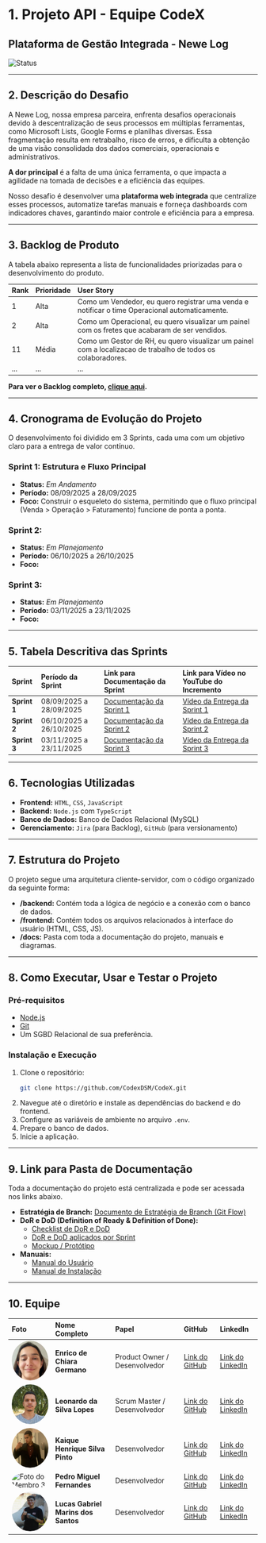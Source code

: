 # 1. Projeto API - Equipe CodeX

## Plataforma de Gestão Integrada - Newe Log

![Status](https://img.shields.io/badge/status-em--desenvolvimento-yellow)

-----

## 2\. Descrição do Desafio 

A Newe Log, nossa empresa parceira, enfrenta desafios operacionais devido à descentralização de seus processos em múltiplas ferramentas, como Microsoft Lists, Google Forms e planilhas diversas. Essa fragmentação resulta em retrabalho, risco de erros, e dificulta a obtenção de uma visão consolidada dos dados comerciais, operacionais e administrativos.

**A dor principal** é a falta de uma única ferramenta, o que impacta a agilidade na tomada de decisões e a eficiência das equipes.

Nosso desafio é desenvolver uma **plataforma web integrada** que centralize esses processos, automatize tarefas manuais e forneça dashboards com indicadores chaves, garantindo maior controle e eficiência para a empresa.

-----

## 3\. Backlog de Produto

A tabela abaixo representa a lista de funcionalidades priorizadas para o desenvolvimento do produto.

| Rank | Prioridade | User Story |
| :--- | :--- | :--- |
| 1 | Alta | Como um Vendedor, eu quero registrar uma venda e notificar o time Operacional automaticamente. |
| 2 | Alta | Como um Operacional, eu quero visualizar um painel com os fretes que acabaram de ser vendidos. |
| 11 | Média | Como um Gestor de RH, eu quero visualizar um painel com a localizacao de trabalho de todos os colaboradores. |
| ... | ... | ... |

**Para ver o Backlog completo, [clique aqui](./docs/ProductBacklog_CodeX_API2DSM.pdf).**

-----

## 4\. Cronograma de Evolução do Projeto

O desenvolvimento foi dividido em 3 Sprints, cada uma com um objetivo claro para a entrega de valor contínuo.

### **Sprint 1: Estrutura e Fluxo Principal**

  * **Status:** *Em Andamento*
  * **Período:** 08/09/2025 a 28/09/2025
  * **Foco:** Construir o esqueleto do sistema, permitindo que o fluxo principal (Venda \> Operação \> Faturamento) funcione de ponta a ponta.

### **Sprint 2:  <br>**

  * **Status:** *Em Planejamento*
  * **Período:** 06/10/2025 a 26/10/2025
  * **Foco:** 

### **Sprint 3: <br>**

  * **Status:** *Em Planejamento*
  * **Período:** 03/11/2025 a 23/11/2025
  * **Foco:** 

-----

## 5\. Tabela Descritiva das Sprints

| Sprint | Período da Sprint | Link para Documentação da Sprint | Link para Vídeo no YouTube do Incremento |
| :--- | :--- | :--- | :--- |
| **Sprint 1** | 08/09/2025 a 28/09/2025 | [Documentação da Sprint 1](./docs/Sprint_1_Backlog.pdf) | [Vídeo da Entrega da Sprint 1]() |
| **Sprint 2** | 06/10/2025 a 26/10/2025 | [Documentação da Sprint 2]() | [Vídeo da Entrega da Sprint 2]() |
| **Sprint 3** | 03/11/2025 a 23/11/2025 | [Documentação da Sprint 3]() | [Vídeo da Entrega da Sprint 3]() |

-----

## 6\. Tecnologias Utilizadas

  * **Frontend:** `HTML`, `CSS`, `JavaScript`
  * **Backend:** `Node.js` com `TypeScript`
  * **Banco de Dados:** Banco de Dados Relacional (MySQL)
  * **Gerenciamento:** `Jira` (para Backlog), `GitHub` (para versionamento)

-----

## 7\. Estrutura do Projeto

O projeto segue uma arquitetura cliente-servidor, com o código organizado da seguinte forma:

  - **/backend:** Contém toda a lógica de negócio e a conexão com o banco de dados.
  - **/frontend:** Contém todos os arquivos relacionados à interface do usuário (HTML, CSS, JS).
  - **/docs:** Pasta com toda a documentação do projeto, manuais e diagramas.

-----

## 8\. Como Executar, Usar e Testar o Projeto

### Pré-requisitos

  * [Node.js](https://nodejs.org/en/)
  * [Git](https://git-scm.com)
  * Um SGBD Relacional de sua preferência.

### Instalação e Execução

1.  Clone o repositório:
    ```sh
    git clone https://github.com/CodexDSM/CodeX.git
    ```
2.  Navegue até o diretório e instale as dependências do backend e do frontend.
3.  Configure as variáveis de ambiente no arquivo `.env`.
4.  Prepare o banco de dados.
5.  Inicie a aplicação.

-----

## 9\. Link para Pasta de Documentação

Toda a documentação do projeto está centralizada e pode ser acessada nos links abaixo.

  * **Estratégia de Branch:** [Documento de Estratégia de Branch (Git Flow)]()
  * **DoR e DoD (Definition of Ready & Definition of Done):**
      * [Checklist de DoR e DoD](./docs/U.S_Cenários_R.N._DoR.pptx)
      * [DoR e DoD aplicados por Sprint]()
      * [Mockup / Protótipo](https://www.figma.com/proto/XwOWDv5ccjUUGrWecSSVFv/CodeX?node-id=10-634&p=f&t=wtTYc0qTYeluLbyq-1&scaling=scale-down&content-scaling=fixed&page-id=0%3A1&starting-point-node-id=10%3A634&show-proto-sidebar=1)
  * **Manuais:**
      * [Manual do Usuário]()
      * [Manual de Instalação]()

-----

## 10\. Equipe

| Foto | Nome Completo | Papel | GitHub | LinkedIn |
| :--- | :--- | :--- | :--- | :--- |
| <img src="https://github.com/CodexDSM/CodeX/blob/main/docs/photos/enrico.jpg" width="80" height="80" alt="Foto do Membro 1" style="border-radius:50%;"> |**Enrico de Chiara Germano** | Product Owner / Desenvolvedor | [Link do GitHub](https://github.com/EnricoGermano) | [Link do LinkedIn](https://www.linkedin.com/in/enrico-de-chiara-germano-022894204) |
| <img src="https://github.com/CodexDSM/CodeX/blob/main/docs/photos/leonardo.jpg" width="80" height="80" alt="Foto do Membro 2" style="border-radius:50%;"> | **Leonardo da Silva Lopes** | Scrum Master / Desenvolvedor | [Link do GitHub](https://github.com/leodaslb) | [Link do LinkedIn](https://www.linkedin.com/in/leonardo-silva-lopes-aab435283) |
| <img src="https://github.com/CodexDSM/CodeX/blob/main/docs/photos/kaique.jpg" width="80" height="80" alt="Foto do Membro 3" style="border-radius:50%;"> | **Kaique Henrique Silva Pinto** | Desenvolvedor | [Link do GitHub](https://github.com/kaiquehsp) | [Link do LinkedIn](https://www.linkedin.com/in/kaiquehenrique) |
| <img src="URL_DA_SUA_FOTO" width="80" height="80" alt="Foto do Membro 3" style="border-radius:50%;"> | **Pedro Miguel Fernandes** | Desenvolvedor | [Link do GitHub]() | [Link do LinkedIn]() |
| <img src="https://github.com/CodexDSM/CodeX/blob/main/docs/photos/lucas.jpg" width="80" height="80" alt="Foto do Membro 3" style="border-radius:50%;"> | **Lucas Gabriel Marins dos Santos** | Desenvolvedor | [Link do GitHub](https://github.com/lucasMarinsSantos) | [Link do LinkedIn](https://www.linkedin.com/in/lucas-gabriel-marins-dos-santos-56b529246/) |
